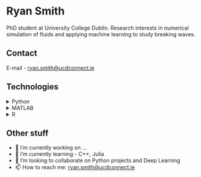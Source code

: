 # Ryan Smith

PhD student at University College Dublin. Research interests in numerical simulation of fluids and applying machine learning to study breaking waves.

## Contact

E-mail - [ryan.smith@ucdconnect.ie](ryan.smith@ucdconnect.ie)

## Technologies

<details>
<summary>Python</summary>

- Pytorch
- Tensorflow
- SciKit-Learn
- Pandas
- Numpy
- Image analysis
- OpenCV
- Matplotlib/Seaborn/Plotly

</details>

<details>
<summary>MATLAB</summary>

- Scientific programming and scripting

</details>

<details>
<summary>R</summary>

- Statistical analysis
- Have previously taught basic R programming for University modules

</details>

## Other stuff 

- 🔭 I’m currently working on ...
- 🌱 I’m currently learning - C++, Julia
- 👯 I’m looking to collaborate on Python projects and Deep Learning
- 📫 How to reach me: ryan.smith@ucdconnect.ie

